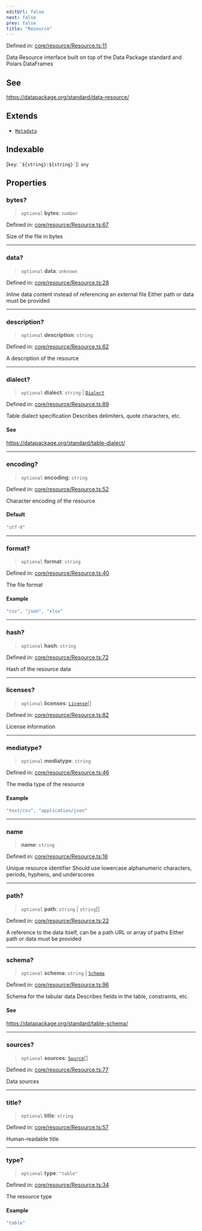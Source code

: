 ```yaml
---
editUrl: false
next: false
prev: false
title: "Resource"
---
```


Defined in: [core/resource/Resource.ts:11](https://github.com/datisthq/dpkit/blob/7a3ebb9422265a09d2e84e0952d10e0101139f80/core/resource/Resource.ts#L11)

Data Resource interface built on top of the Data Package standard and Polars DataFrames

## See

https://datapackage.org/standard/data-resource/

## Extends

- [`Metadata`](/reference/_dpkit/core/metadata/)

## Indexable

\[`key`: `` `${string}:${string}` ``\]: `any`

## Properties

### bytes?

> `optional` **bytes**: `number`

Defined in: [core/resource/Resource.ts:67](https://github.com/datisthq/dpkit/blob/7a3ebb9422265a09d2e84e0952d10e0101139f80/core/resource/Resource.ts#L67)

Size of the file in bytes

***

### data?

> `optional` **data**: `unknown`

Defined in: [core/resource/Resource.ts:28](https://github.com/datisthq/dpkit/blob/7a3ebb9422265a09d2e84e0952d10e0101139f80/core/resource/Resource.ts#L28)

Inline data content instead of referencing an external file
Either path or data must be provided

***

### description?

> `optional` **description**: `string`

Defined in: [core/resource/Resource.ts:62](https://github.com/datisthq/dpkit/blob/7a3ebb9422265a09d2e84e0952d10e0101139f80/core/resource/Resource.ts#L62)

A description of the resource

***

### dialect?

> `optional` **dialect**: `string` \| [`Dialect`](/reference/_dpkit/core/dialect/)

Defined in: [core/resource/Resource.ts:89](https://github.com/datisthq/dpkit/blob/7a3ebb9422265a09d2e84e0952d10e0101139f80/core/resource/Resource.ts#L89)

Table dialect specification
Describes delimiters, quote characters, etc.

#### See

https://datapackage.org/standard/table-dialect/

***

### encoding?

> `optional` **encoding**: `string`

Defined in: [core/resource/Resource.ts:52](https://github.com/datisthq/dpkit/blob/7a3ebb9422265a09d2e84e0952d10e0101139f80/core/resource/Resource.ts#L52)

Character encoding of the resource

#### Default

```ts
"utf-8"
```

***

### format?

> `optional` **format**: `string`

Defined in: [core/resource/Resource.ts:40](https://github.com/datisthq/dpkit/blob/7a3ebb9422265a09d2e84e0952d10e0101139f80/core/resource/Resource.ts#L40)

The file format

#### Example

```ts
"csv", "json", "xlsx"
```

***

### hash?

> `optional` **hash**: `string`

Defined in: [core/resource/Resource.ts:72](https://github.com/datisthq/dpkit/blob/7a3ebb9422265a09d2e84e0952d10e0101139f80/core/resource/Resource.ts#L72)

Hash of the resource data

***

### licenses?

> `optional` **licenses**: [`License`](/reference/_dpkit/core/license/)[]

Defined in: [core/resource/Resource.ts:82](https://github.com/datisthq/dpkit/blob/7a3ebb9422265a09d2e84e0952d10e0101139f80/core/resource/Resource.ts#L82)

License information

***

### mediatype?

> `optional` **mediatype**: `string`

Defined in: [core/resource/Resource.ts:46](https://github.com/datisthq/dpkit/blob/7a3ebb9422265a09d2e84e0952d10e0101139f80/core/resource/Resource.ts#L46)

The media type of the resource

#### Example

```ts
"text/csv", "application/json"
```

***

### name

> **name**: `string`

Defined in: [core/resource/Resource.ts:16](https://github.com/datisthq/dpkit/blob/7a3ebb9422265a09d2e84e0952d10e0101139f80/core/resource/Resource.ts#L16)

Unique resource identifier
Should use lowercase alphanumeric characters, periods, hyphens, and underscores

***

### path?

> `optional` **path**: `string` \| `string`[]

Defined in: [core/resource/Resource.ts:22](https://github.com/datisthq/dpkit/blob/7a3ebb9422265a09d2e84e0952d10e0101139f80/core/resource/Resource.ts#L22)

A reference to the data itself, can be a path URL or array of paths
Either path or data must be provided

***

### schema?

> `optional` **schema**: `string` \| [`Schema`](/reference/_dpkit/core/schema/)

Defined in: [core/resource/Resource.ts:96](https://github.com/datisthq/dpkit/blob/7a3ebb9422265a09d2e84e0952d10e0101139f80/core/resource/Resource.ts#L96)

Schema for the tabular data
Describes fields in the table, constraints, etc.

#### See

https://datapackage.org/standard/table-schema/

***

### sources?

> `optional` **sources**: [`Source`](/reference/_dpkit/core/source/)[]

Defined in: [core/resource/Resource.ts:77](https://github.com/datisthq/dpkit/blob/7a3ebb9422265a09d2e84e0952d10e0101139f80/core/resource/Resource.ts#L77)

Data sources

***

### title?

> `optional` **title**: `string`

Defined in: [core/resource/Resource.ts:57](https://github.com/datisthq/dpkit/blob/7a3ebb9422265a09d2e84e0952d10e0101139f80/core/resource/Resource.ts#L57)

Human-readable title

***

### type?

> `optional` **type**: `"table"`

Defined in: [core/resource/Resource.ts:34](https://github.com/datisthq/dpkit/blob/7a3ebb9422265a09d2e84e0952d10e0101139f80/core/resource/Resource.ts#L34)

The resource type

#### Example

```ts
"table"
```
